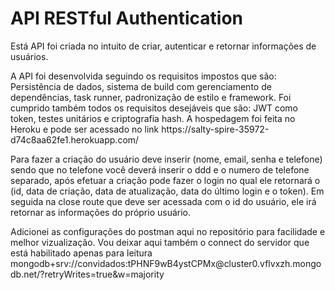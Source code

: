 <h1 aling="center">
    API RESTful Authentication 
</h1>

<p aling="center">
    Está API foi criada no intuito de criar, autenticar e retornar informações de usuários.
</p>

<p>
A API foi desenvolvida seguindo os requisitos impostos que são: Persistência de dados, sistema de build com gerenciamento de dependências, task runner, padronização de 
estilo e framework.
Foi cumprido também todos os requisitos desejáveis que são: JWT como token, testes unitários e criptografia hash.
A hospedagem foi feita no Heroku e pode ser acessado no link https://salty-spire-35972-d74c8aa62fe1.herokuapp.com/
</p>

<p>
Para fazer a criação do usuário deve inserir (nome, email, senha e telefone) sendo que no telefone você deverá inserir o ddd e o numero de telefone separado, após efetuar a criação pode fazer o login no qual ele retornará o (id, data de criação, data de atualização, data do último login e o token). Em seguida na close route que deve ser acessada com o id do usuário, ele irá retornar as informações do próprio usuário.
</p>

<p aling="center">
Adicionei as configurações do postman aqui no repositório para facilidade e melhor vizualização. Vou deixar aqui também o connect do servidor que está habilitado apenas para leitura mongodb+srv://convidados:tPHNF9wB4ystCPMx@cluster0.vflvxzh.mongodb.net/?retryWrites=true&w=majority
</p>